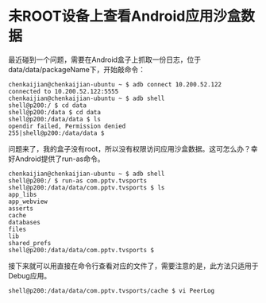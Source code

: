 # 未ROOT设备上查看Android应用沙盒数据

最近碰到一个问题，需要在Android盒子上抓取一份日志，位于data/data/packageName下，开始敲命令：
```
chenkaijian@chenkaijian-ubuntu ~ $ adb connect 10.200.52.122
connected to 10.200.52.122:5555
chenkaijian@chenkaijian-ubuntu ~ $ adb shell
shell@p200:/ $ cd data
shell@p200:/data $ cd data
shell@p200:/data/data $ ls
opendir failed, Permission denied
255|shell@p200:/data/data $
```
<!-- more -->
问题来了，我的盒子没有root，所以没有权限访问应用沙盒数据。这可怎么办？幸好Android提供了run-as命令。
```
chenkaijian@chenkaijian-ubuntu ~ $ adb shell
shell@p200:/ $ run-as com.pptv.tvsports
shell@p200:/data/data/com.pptv.tvsports $ ls
app_libs
app_webview
asserts
cache
databases
files
lib
shared_prefs
shell@p200:/data/data/com.pptv.tvsports $
```
接下来就可以用直接在命令行查看对应的文件了，需要注意的是，此方法只适用于Debug应用。
```
shell@p200:/data/data/com.pptv.tvsports/cache $ vi PeerLog
```
